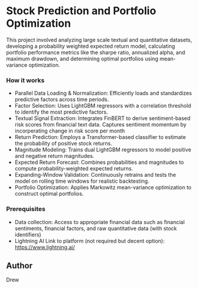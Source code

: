 # Stock Prediction and Portfolio Optimization

This project involved analyzing large scale textual and quantitative datasets, developing a probability weighted expected return model, calculating portfolio performance metrics like the sharpe ratio, annualized alpha, and maximum drawdown, and determining optimal portfolios using mean-variance optimization. 

### How it works

- Parallel Data Loading & Normalization: Efficiently loads and standardizes predictive factors across time periods.
- Factor Selection: Uses LightGBM regressors with a correlation threshold to identify the most predictive factors.
- Textual Signal Extraction: Integrates FinBERT to derive sentiment-based risk scores from financial text data. Captures sentiment momentum by incorperating change in risk score per month
- Return Prediction: Employs a Transformer-based classifier to estimate the probability of positive stock returns. 
- Magnitude Modeling: Trains dual LightGBM regressors to model positive and negative return magnitudes.
- Expected Return Forecast: Combines probabilities and magnitudes to compute probability-weighted expected returns.
- Expanding-Window Validation: Continuously retrains and tests the model on rolling time windows for realistic backtesting.
- Portfolio Optimization: Applies Markowitz mean-variance optimization to construct optimal portfolios.

### Prerequisites
- Data collection: Access to appropriate financial data such as financial sentiments, financial factors, and raw quantitative data (with stock identifiers)
- Lightning AI Link to platform (not required but decent option): https://www.lightning.ai/

## Author

Drew
